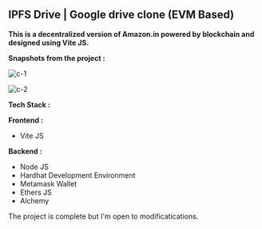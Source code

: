 <h2>IPFS Drive | Google drive clone (EVM Based)</h2>

<b>This is a decentralized version of Amazon.in powered by blockchain and designed using Vite JS.</b>

<!-- Currently, the app is working on localhost using <b>Sepolia test network</b> and Alchemy. -->

<b>Snapshots from the project : </b>

![c-1](https://github.com/rohitroy-github/vite-amazon-clone-dapp/assets/68563695/9888a8ea-2826-4a8b-b5e7-47fdd3af2385)

![c-2](https://github.com/rohitroy-github/vite-amazon-clone-dapp/assets/68563695/dd8d5b35-412a-43e6-9f50-d8395f6eff49)

<b>Tech Stack :</b>

<b>Frontend :</b>

<ul>
    <li>Vite JS</li>
</ul>
<b>Backend :</b>
<ul>
    <li>Node JS</li>
    <li>Hardhat Development Environment</li>
    <li>Metamask Wallet</li>
    <li>Ethers JS</li>
    <li>Alchemy</li>
</ul>

The project is complete but I'm open to modificatications.
